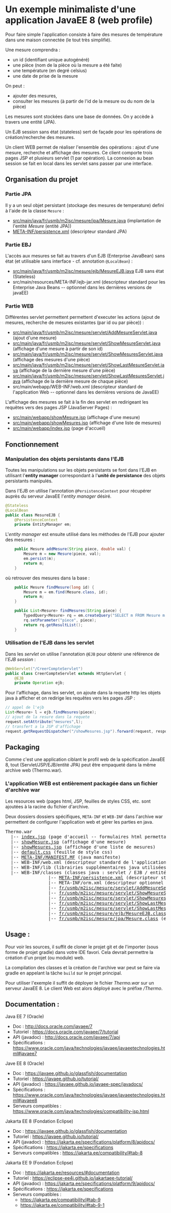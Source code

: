 # Un exemple minimaliste d'une application JavaEE 8 (web profile) #

Pour faire simple l'application consiste à faire des mesures de température dans une maison connectée (le tout très simplifié).

Une mesure comprendra :
- un id (identifiant unique autogénéré)
- une pièce (nom de la pièce où la mesure a été faite)
- une température (en degré celsius)
- une date de prise de la mesure

On peut :
- ajouter des mesures,
- consulter les mesures (à partir de l'id de la mesure ou du nom de la pièce)

Les mesures sont stockées dans une base de données. On y accède à travers une entité (JPA).

Un EJB session sans état (stateless) sert de façade pour les opérations de création/recherche des mesures.

Un client WEB permet de réaliser l'ensemble des opérations : ajout d'une mesure, recherche et affichage des mesures.
Ce client comporte trois pages JSP et plusieurs servlet (1 par opération). La connexion au bean session se fait en local dans les servlet sans passer par une interface.

## Organisation du projet ##

### Partie JPA ###

Il y a un seul objet persistant (stockage des mesures de temperature) defini à l'aide de la classe `Mesure` :  
- <a href="src/main/java/fr/usmb/m2isc/mesure/jpa/Mesure.java" >src/main/java/fr/usmb/m2isc/mesure/jpa/Mesure.java</a> (implantation de l'entité _Mesure_ (entité JPA))
- <a href="src/main/resources/META-INF/persistence.xml" >META-INF/persistence.xml</a> (descripteur standard JPA)

### Partie EBJ ###

L'accès aux mesures se fait au travers d'un EJB (Enterprise JavaBean) sans état (et utilisable sans interface - cf. annotation `@LocalBean`) :  
- <a href="src/main/java/fr/usmb/m2isc/mesure/ejb/MesureEJB.java" >src/main/java/fr/usmb/m2isc/mesure/ejb/MesureEJB.java</a> EJB sans état (Stateless)
- src/main/resources/META-INF/ejb-jar.xml (descripteur standard pour les Enterprise Java Beans -- optionnel dans les dernières versions de javaEE)

### Partie WEB  ###

Différentes servlet permettent permettent d'executer les actions (ajout de mesures, recherche de mesures existantes (par id ou par pièce)) :  
- <a href="src/main/java/fr/usmb/m2isc/mesure/servlet/AddMesureServlet.java" >src/main/java/fr/usmb/m2isc/mesure/servlet/AddMesureServlet.java</a> (ajout d'une mesure)
- <a href="src/main/java/fr/usmb/m2isc/mesure/servlet/ShowMesureServlet.java" >src/main/java/fr/usmb/m2isc/mesure/servlet/ShowMesureServlet.java</a> (affichage d'une mesure à partir de son id)
- <a href="src/main/java/fr/usmb/m2isc/mesure/servlet/ShowMesuresServlet.java" >src/main/java/fr/usmb/m2isc/mesure/servlet/ShowMesuresServlet.java</a> (affichage des mesures d'une pièce)
- <a href="src/main/java/fr/usmb/m2isc/mesure/servlet/ShowLastMesureServlet.java" >src/main/java/fr/usmb/m2isc/mesure/servlet/ShowLastMesureServlet.java</a> (affichage de la dernière mesure d'une pièce)
- <a href="src/main/java/fr/usmb/m2isc/mesure/servlet/ShowLastMesuresServlet.java" >src/main/java/fr/usmb/m2isc/mesure/servlet/ShowLastMesuresServlet.java</a> (affichage de la dernière mesure de chaque pièce)
- src/main/webapp/WEB-INF/web.xml (descripteur standard de l'application Web -- optionnel dans les dernières versions de JavaEE)

L'affichage des mesures se fait à la fin des servlet en redirigeant les requêtes vers des pages JSP (JavaServer Pages) :  
- <a href="src/main/webapp/showMesure.jsp" >src/main/webapp/showMesure.jsp</a> (affichage d'une mesure)
- <a href="src/main/webapp/showMesures.jsp" >src/main/webapp/showMesures.jsp</a> (affichage d'une liste de mesures)
- <a href="src/main/webapp/index.jsp" >src/main/webapp/index.jsp</a> (page d'accueil)

## Fonctionnement ##

### Manipulation des objets persistants dans l'EJB ###

Toutes les manipulations sur les objets persistants se font dans l'EJB en utilisant l'__entity manager__ correspondant à l'__unité de persistance__ des objets persistants manipulés. 

Dans l'EJB on utilise l'annotation `@PersistenceContext` pour récupérer auprès du serveur JavaEE l'_entity manager_ désiré.  

```java
@Stateless
@LocalBean
public class MesureEJB {
	@PersistenceContext
	private EntityManager em;
```

L'_entity manager_ est ensuite utilisé dans les méthodes de l'EJB pour ajouter des mesures :  

```java
	public Mesure addMesure(String piece, double val) {
		Mesure m = new Mesure(piece, val);
		em.persist(m);
		return m;
	}
```

où retrouver des mesures dans la base :  

```java
	public Mesure findMesure(long id) {
		Mesure m = em.find(Mesure.class, id);
		return m;
	}
```
```java
	public List<Mesure> findMesures(String piece) {
		TypedQuery<Mesure> rq = em.createQuery("SELECT m FROM Mesure m WHERE m.piece = :piece ORDER BY m.dateMesure ASC", Mesure.class);
		rq.setParameter("piece", piece);
		return rq.getResultList();
	}
```

### Utilisation de l'EJB dans les servlet ###

Dans les _servlet_ on utilise l'annotation `@EJB` pour obtenir une référence de l'_EJB session_ :

```java
@WebServlet("/CreerCompteServlet")
public class CreerCompteServlet extends HttpServlet {
	@EJB
	private Operation ejb;
```

Pour l'affichage, dans les servlet, on ajoute dans la requete http les objets java à afficher et on redirige les requêtes vers les pages JSP :  

```java
// appel de l'ejb
List<Mesure> l = ejb.findMesures(piece);		
// ajout de la resure dans la requete
request.setAttribute("mesures",l);
// transfert a la JSP d'affichage
request.getRequestDispatcher("/showMesures.jsp").forward(request, response);
```


## Packaging ##

Comme c'est une application ciblant le profil web de la spécification JavaEE 8, tout (Servlet/JSP/EJB/entité JPA) peut être empaqueté dans la même archive web (Thermo.war).

### L'application WEB est entièrement packagée dans un fichier d'archive war ###

Les resources web (pages html, JSP, feuilles de styles CSS, etc. sont ajoutées à la racine du fichier d'archive.

Deux dossiers dossiers spécifiques, `META-INF` et `WEB-INF` dans l'archive war permettent de configurer l'application web et gérer les parties en java.
<pre>
Thermo.war
  |-- <a href="src/main/webapp/index.jsp" >index.jsp</a> (page d'accueil -- formulaires html permettant de d'ajouter ou rechercher des mesures)
  |-- <a href="src/main/webapp/showMesure.jsp" >showMesure.jsp</a> (affichage d'une mesure)
  |-- <a href="src/main/webapp/showMesures.jsp" >showMesures.jsp</a> (affichage d'une liste de mesures)
  |-- <a href="src/main/webapp/default.css" >default.css</a> (feuille de style css)
  |-- <a href="src/main/webapp/META-INF/MANIFEST.MF" >META-INF/MANIFEST.MF</a> (java manifeste)
  |-- WEB-INF/web.xml (descripteur standard de l'application Web -- optionnel dans les dernières versions de JavaEE)
  |-- WEB-INF/lib (librairies supplémentaires java utilisées par les classes java)
  |-- WEB-INF/classes (classes java : servlet / EJB / entités JPA)
                |-- <a href="src/main/resources/META-INF/persistence.xml" >META-INF/persistence.xml</a> (descripteur standard JPA)
                |-- META-INF/orm.xml (descripteur optionnel pour le mapping objet-relationnel -- absent ici)
                |-- <a href="src/main/java/fr/usmb/m2isc/mesure/servlet/AddMesureServlet.java" >fr/usmb/m2isc/mesure/servlet/AddMesureServlet.class</a> (ajout d'une mesure)
                |-- <a href="src/main/java/fr/usmb/m2isc/mesure/servlet/ShowMesureServlet.java" >fr/usmb/m2isc/mesure/servlet/ShowMesureServlet.class</a> (affichage d'une mesure à partir de son id)
                |-- <a href="src/main/java/fr/usmb/m2isc/mesure/servlet/ShowMesuresServlet.java" >fr/usmb/m2isc/mesure/servlet/ShowMesuresServlet.class</a> (affichage des mesures d'une pièce)
                |-- <a href="src/main/java/fr/usmb/m2isc/mesure/servlet/ShowLastMesureServlet.java" >fr/usmb/m2isc/mesure/servlet/ShowLastMesureServlet.class</a> (affichage de la dernière mesure d'une pièce)
                |-- <a href="src/main/java/fr/usmb/m2isc/mesure/servlet/ShowLastMesuresServlet.java" >fr/usmb/m2isc/mesure/servlet/ShowLastMesuresServlet.class</a> (affichage de la dernière mesure de chaque pièce)
                |-- <a href="src/main/java/fr/usmb/m2isc/mesure/ejb/MesureEJB.java" >fr/usmb/m2isc/mesure/ejb/MesureEJB.class</a> (EJB sans état)
                |-- <a href="src/main/java/fr/usmb/m2isc/mesure/jpa/Mesure.java" >fr/usmb/m2isc/mesure/jpa/Mesure.class</a> (entité Mesure (entité JPA))
</pre>

## Usage : ##

Pour voir les sources, il suffit de cloner le projet git et de l'importer (sous forme de projet gradle) dans votre IDE favori. 
Cela devrait permettre la création d'un projet (ou module) web.

La compilation des classes et la création de l'archive war peut se faire via gradle en appelant la tâche `build` sur le projet principal.

Pour utiliser l'exemple il suffit de déployer le fichier _Thermo.war_ sur un serveur JavaEE 8. 
Le client Web est alors déployé avec le préfixe _/Thermo_.

## Documentation : ##

Java EE 7 (Oracle)
- Doc : http://docs.oracle.com/javaee/7
- Tutoriel : https://docs.oracle.com/javaee/7/tutorial
- API (javadoc) : http://docs.oracle.com/javaee/7/api
- Spécifications : https://www.oracle.com/java/technologies/javaee/javaeetechnologies.html#javaee7

Jave EE 8 (Oracle)
- Doc : https://javaee.github.io/glassfish/documentation
- Tutoriel : https://javaee.github.io/tutorial/
- API (javadoc) : https://javaee.github.io/javaee-spec/javadocs/
- Spécifications : https://www.oracle.com/java/technologies/javaee/javaeetechnologies.html#javaee8
- Serveurs compatibles : https://www.oracle.com/java/technologies/compatibility-jsp.html

Jakarta EE 8 (Fondation Eclipse)
- Doc : https://javaee.github.io/glassfish/documentation
- Tutoriel : https://javaee.github.io/tutorial/
- API (javadoc) : https://jakarta.ee/specifications/platform/8/apidocs/
- Spécifications : https://jakarta.ee/specifications
- Serveurs compatibles : https://jakarta.ee/compatibility/#tab-8

Jakarta EE 9 (Fondation Eclipse)
- Doc : https://jakarta.ee/resources/#documentation
- Tutoriel : https://eclipse-ee4j.github.io/jakartaee-tutorial/
- API (javadoc) : https://jakarta.ee/specifications/platform/9/apidocs/
- Spécifications : https://jakarta.ee/specifications
- Serveurs compatibles : 
    - https://jakarta.ee/compatibility/#tab-9
    - https://jakarta.ee/compatibility/#tab-9-1
